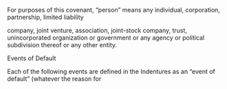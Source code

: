 For purposes of this covenant, “person” means any individual, corporation, partnership, limited liability

company, joint venture, association, joint-stock company, trust, unincorporated organization or government or any
agency or political subdivision thereof or any other entity.

Events of Default

Each of the following events are defined in the Indentures as an “event of default” (whatever the reason for